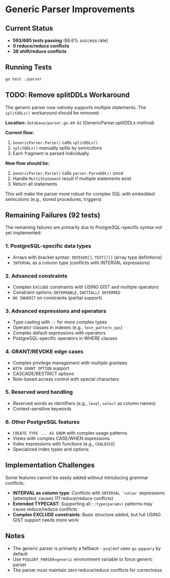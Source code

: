 # Generic Parser Improvements

## Current Status

- **593/685 tests passing** (86.6% success rate)
- **0 reduce/reduce conflicts**
- **38 shift/reduce conflicts**

## Running Tests

```sh
go test ./parser
```

## TODO: Remove splitDDLs Workaround
The generic parser now natively supports multiple statements. The `splitDDLs()` workaround should be removed:

**Location:** `database/parser.go:49-82` (GenericParser.splitDDLs method)

**Current flow:**
1. `GenericParser.Parse()` calls `splitDDLs()`
2. `splitDDLs()` manually splits by semicolons
3. Each fragment is parsed individually

**New flow should be:**
1. `GenericParser.Parse()` calls `parser.ParseDDL()` once
2. Handle `MultiStatement` result if multiple statements exist
3. Return all statements

This will make the parser more robust for complex SQL with embedded semicolons (e.g., stored procedures, triggers)

## Remaining Failures (92 tests)

The remaining failures are primarily due to PostgreSQL-specific syntax not yet implemented:

### 1. PostgreSQL-specific data types
- Arrays with bracket syntax: `INTEGER[]`, `TEXT[][]` (array type definitions)
- `INTERVAL` as a column type (conflicts with INTERVAL expressions)

### 2. Advanced constraints
- Complex `EXCLUDE` constraints with USING GIST and multiple operators
- Constraint options: `DEFERRABLE`, `INITIALLY DEFERRED`
- `NO INHERIT` on constraints (partial support)

### 3. Advanced expressions and operators
- Type casting with `::` for more complex types
- Operator classes in indexes (e.g., `text_pattern_ops`)
- Complex default expressions with operators
- PostgreSQL-specific operators in WHERE clauses

### 4. GRANT/REVOKE edge cases
- Complex privilege management with multiple grantees
- `WITH GRANT OPTION` support
- CASCADE/RESTRICT options
- Role-based access control with special characters

### 5. Reserved word handling
- Reserved words as identifiers (e.g., `level`, `select` as column names)
- Context-sensitive keywords

### 6. Other PostgreSQL features
- `CREATE TYPE ... AS ENUM` with complex usage patterns
- Views with complex CASE/WHEN expressions
- Index expressions with functions (e.g., `COALESCE`)
- Specialized index types and options

## Implementation Challenges
Some features cannot be easily added without introducing grammar conflicts:
- **INTERVAL as column type**: Conflicts with `INTERVAL 'value'` expressions (attempted, causes 111 reduce/reduce conflicts)
- **Extended TYPECAST**: Supporting all `::type(params)` patterns may cause reduce/reduce conflicts
- **Complex EXCLUDE constraints**: Basic structure added, but full USING GIST support needs more work

## Notes
- The generic parser is primarily a fallback - `psqldef` uses `go-pgquery` by default
- Use `PSQLDEF_PARSER=generic` environment variable to force generic parser
- The parser must maintain zero reduce/reduce conflicts for correctness
